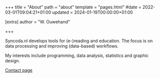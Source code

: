 +++
title = "About"
path = "about"
template = "pages.html"
#date = 2022-03-01T09:04:21+01:00
updated = 2024-01-19T00:00:00+01:00

[extra]
author = "W. Ouwehand"

+++

Syncoda.nl develops tools for (e-)reading and education. The focus is on data processing and improving (data-based) workflows.

My interests include programming, data analysis, statistics and graphic design. 

[Contact page](@/pages/contact.md)
